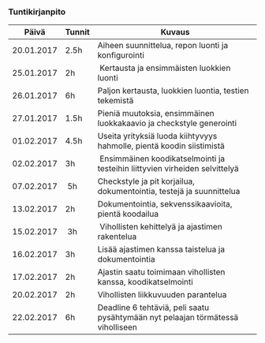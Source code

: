 ### Tuntikirjanpito
Päivä | Tunnit | Kuvaus
--------------- | ----- | ------
20.01.2017 | 2.5h | Aiheen suunnittelua, repon luonti ja konfigurointi
25.01.2017 | 2h | Kertausta ja ensimmäisten luokkien luonti
26.01.2017 | 6h | Paljon kertausta, luokkien luontia, testien tekemistä
27.01.2017 | 1.5h | Pieniä muutoksia, ensimmäinen luokkakaavio ja checkstyle generointi
01.02.2017 | 4.5h | Useita yrityksiä luoda kiihtyvyys hahmolle, pientä koodin siistimistä
02.02.2017 | 3h | Ensimmäinen koodikatselmointi ja testeihin liittyvien virheiden selvittelyä
07.02.2017 | 5h | Checkstyle ja pit korjailua, dokumentointia, testejä ja suunnittelua
13.02.2017 | 2h | Dokumentointia, sekvenssikaavioita, pientä koodailua
15.02.2017 | 3h | Vihollisten kehittelyä ja ajastimen rakentelua
16.02.2017 | 3h | Lisää ajastimen kanssa taistelua ja dokumentointia
17.02.2017 | 2h | Ajastin saatu toimimaan vihollisten kanssa, koodikatselmointi
20.02.2017 | 2h | Vihollisten liikkuvuuden parantelua
22.02.2017 | 6h | Deadline 6 tehtäviä, peli saatu pysähtymään nyt pelaajan törmätessä viholliseen

